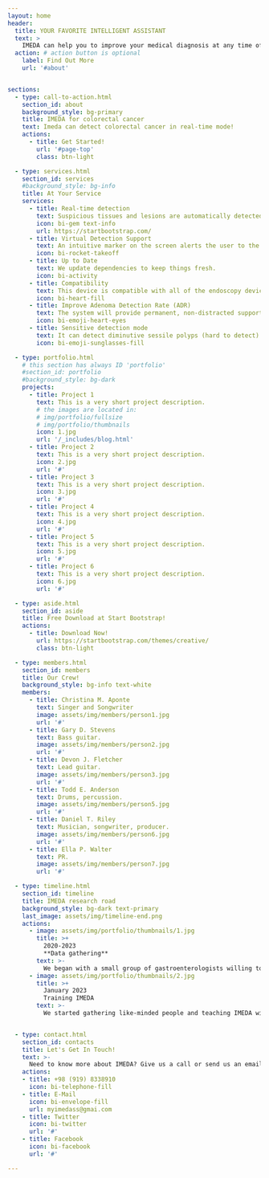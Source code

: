 ```yaml
---
layout: home
header:
  title: YOUR FAVORITE INTELLIGENT ASSISTANT
  text: >
    IMEDA can help you to improve your medical diagnosis at any time of the day!
  action: # action button is optional
    label: Find Out More
    url: '#about'


sections:
  - type: call-to-action.html
    section_id: about
    background_style: bg-primary
    title: IMEDA for colorectal cancer
    text: Imeda can detect colorectal cancer in real-time mode!
    actions:
      - title: Get Started!
        url: '#page-top'
        class: btn-light

  - type: services.html
    section_id: services
    #background_style: bg-info
    title: At Your Service
    services:
      - title: Real-time detection
        text: Suspicious tissues and lesions are automatically detected and displayed on the main monitor in real time.
        icon: bi-gem text-info
        url: https://startbootstrap.com/
      - title: Virtual Detection Support
        text: An intuitive marker on the screen alerts the user to the presence of a potential lesion in real time to allow for a smooth workflow!
        icon: bi-rocket-takeoff
      - title: Up to Date
        text: We update dependencies to keep things fresh.
        icon: bi-activity
      - title: Compatibility
        text: This device is compatible with all of the endoscopy device brands.
        icon: bi-heart-fill
      - title: Improve Adenoma Detection Rate (ADR) 
        text: The system will provide permanent, non-distracted support, may help to detect difficult-to-catch lesions and aims to accelerate the learning curve.
        icon: bi-emoji-heart-eyes
      - title: Sensitive detection mode
        text: It can detect diminutive sessile polyps (hard to detect).
        icon: bi-emoji-sunglasses-fill

  - type: portfolio.html
    # this section has always ID 'portfolio'
    #section_id: portfolio
    #background_style: bg-dark
    projects:
      - title: Project 1
        text: This is a very short project description.
        # the images are located in:
        # img/portfolio/fullsize
        # img/portfolio/thumbnails
        icon: 1.jpg
        url: '/_includes/blog.html'
      - title: Project 2
        text: This is a very short project description.
        icon: 2.jpg
        url: '#'
      - title: Project 3
        text: This is a very short project description.
        icon: 3.jpg
        url: '#'
      - title: Project 4
        text: This is a very short project description.
        icon: 4.jpg
        url: '#'
      - title: Project 5
        text: This is a very short project description.
        icon: 5.jpg
        url: '#'
      - title: Project 6
        text: This is a very short project description.
        icon: 6.jpg
        url: '#'

  - type: aside.html
    section_id: aside
    title: Free Download at Start Bootstrap!
    actions:
      - title: Download Now!
        url: https://startbootstrap.com/themes/creative/
        class: btn-light

  - type: members.html
    section_id: members
    title: Our Crew!
    background_style: bg-info text-white
    members:
      - title: Christina M. Aponte
        text: Singer and Songwriter
        image: assets/img/members/person1.jpg
        url: '#'
      - title: Gary D. Stevens
        text: Bass guitar.
        image: assets/img/members/person2.jpg
        url: '#'
      - title: Devon J. Fletcher
        text: Lead guitar.
        image: assets/img/members/person3.jpg
        url: '#'
      - title: Todd E. Anderson
        text: Drums, percussion.
        image: assets/img/members/person5.jpg
        url: '#'
      - title: Daniel T. Riley
        text: Musician, songwriter, producer.
        image: assets/img/members/person6.jpg
        url: '#'
      - title: Ella P. Walter
        text: PR.
        image: assets/img/members/person7.jpg
        url: '#'

  - type: timeline.html
    section_id: timeline
    title: IMEDA research road
    background_style: bg-dark text-primary
    last_image: assets/img/timeline-end.png
    actions:
      - image: assets/img/portfolio/thumbnails/1.jpg
        title: >+
          2020-2023
          **Data gathering**
        text: >-
          We began with a small group of gastroenterologists willing to work hard and gather colonoscopic images in defined protocols!
      - image: assets/img/portfolio/thumbnails/2.jpg
        title: >+
          January 2023
          Training IMEDA
        text: >-
          We started gathering like-minded people and teaching IMEDA with labeled images!


  - type: contact.html
    section_id: contacts
    title: Let's Get In Touch!
    text: >-
      Need to know more about IMEDA? Give us a call or send us an email and we will get back to you as soon as possible!
    actions:
    - title: +98 (919) 8338910
      icon: bi-telephone-fill
    - title: E-Mail
      icon: bi-envelope-fill
      url: myimedass@gmai.com
    - title: Twitter
      icon: bi-twitter
      url: '#'
    - title: Facebook
      icon: bi-facebook
      url: '#'

---
```

